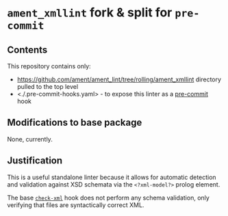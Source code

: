 # `ament_xmllint` fork & split for `pre-commit`

## Contents

This repository contains only:

- <https://github.com/ament/ament_lint/tree/rolling/ament_xmllint> directory pulled to the top level
- <./.pre-commit-hooks.yaml> - to expose this linter as a [pre-commit](https://pre-commit.com) hook

## Modifications to base package

None, currently.

## Justification

This is a useful standalone linter because it allows for automatic detection and validation against XSD schemata via the `<?xml-model?>` prolog element.

The base [`check-xml`](https://github.com/pre-commit/pre-commit-hooks/blob/main/pre_commit_hooks/check_xml.py) hook does not perform any schema validation, only verifying that files are syntactically correct XML.
